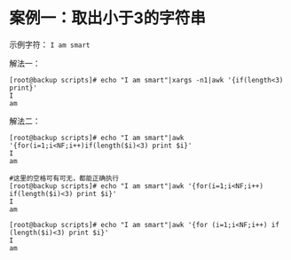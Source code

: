 # 案例一：取出小于3的字符串
示例字符： `I am smart`

解法一：
```shell
[root@backup scripts]# echo "I am smart"|xargs -n1|awk '{if(length<3) print}'
I
am

```

解法二：
```shell
[root@backup scripts]# echo "I am smart"|awk '{for(i=1;i<NF;i++)if(length($i)<3) print $i}'
I
am

#这里的空格可有可无，都能正确执行
[root@backup scripts]# echo "I am smart"|awk '{for(i=1;i<NF;i++) if(length($i)<3) print $i}'
I
am

[root@backup scripts]# echo "I am smart"|awk '{for (i=1;i<NF;i++) if (length($i)<3) print $i}'
I
am

```
